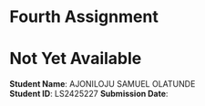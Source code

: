 # Fourth Assignment
# Not Yet Available

**Student Name**: AJONILOJU SAMUEL OLATUNDE  
**Student ID**: LS2425227
**Submission Date**: 